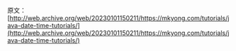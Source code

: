 原文：[http://web.archive.org/web/20230101150211/https://mkyong.com/tutorials/java-date-time-tutorials/](http://web.archive.org/web/20230101150211/https://mkyong.com/tutorials/java-date-time-tutorials/)